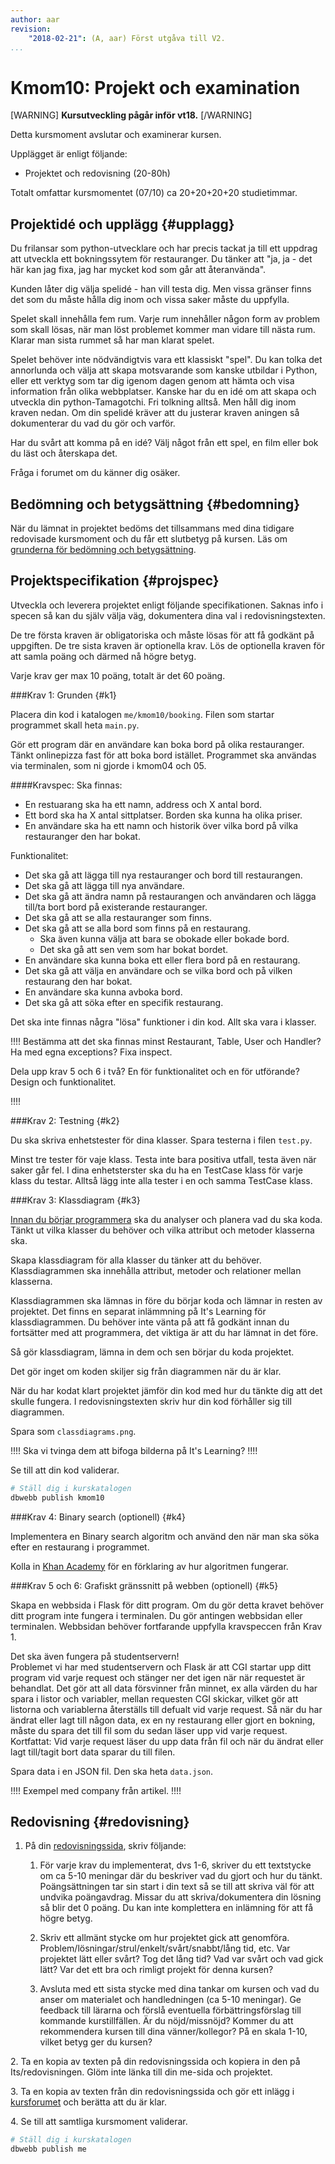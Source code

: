 ```yaml
---
author: aar
revision:
    "2018-02-21": (A, aar) Först utgåva till V2.
...
```

Kmom10: Projekt och examination
==================================


[WARNING]
**Kursutveckling pågår inför vt18.**
[/WARNING]

Detta kursmoment avslutar och examinerar kursen.

Upplägget är enligt följande:

* Projektet och redovisning (20-80h)

Totalt omfattar kursmomentet (07/10) ca 20+20+20+20 studietimmar.



Projektidé och upplägg {#upplagg}
--------------------------------------------------------------------

Du frilansar som python-utvecklare och har precis tackat ja till ett uppdrag att utveckla ett bokningssytem för restauranger. Du tänker att "ja, ja - det här kan jag fixa, jag har mycket kod som går att återanvända".

Kunden låter dig välja spelidé - han vill testa dig. Men vissa gränser finns det som du måste hålla dig inom och vissa saker måste du uppfylla.

Spelet skall innehålla fem rum. Varje rum innehåller någon form av problem som skall lösas, när man löst problemet kommer man vidare till nästa rum. Klarar man sista rummet så har man klarat spelet.

Spelet behöver inte nödvändigtvis vara ett klassiskt "spel". Du kan tolka det annorlunda och välja att skapa motsvarande som kanske utbildar i Python, eller ett verktyg som tar dig igenom dagen genom att hämta och visa information från olika webbplatser. Kanske har du en idé om att skapa och utveckla din python-Tamagotchi. Fri tolkning alltså. Men håll dig inom kraven nedan. Om din spelidé kräver att du justerar kraven aningen så dokumenterar du vad du gör och varför.

Har du svårt att komma på en idé? Välj något från ett spel, en film eller bok du läst och återskapa det.

Fråga i forumet om du känner dig osäker.



Bedömning och betygsättning {#bedomning}
--------------------------------------------------------------------

När du lämnat in projektet bedöms det tillsammans med dina tidigare redovisade kursmoment och du får ett slutbetyg på kursen. Läs om [grunderna för bedömning och betygsättning](kurser/bedomning-och-betygsattning).



Projektspecifikation {#projspec}
--------------------------------------------------------------------

Utveckla och leverera projektet enligt följande specifikationen. Saknas info i specen så kan du själv välja väg, dokumentera dina val i redovisningstexten.

De tre första kraven är obligatoriska och måste lösas för att få godkänt på uppgiften. De tre sista kraven är optionella krav. Lös de optionella kraven för att samla poäng och därmed nå högre betyg.

Varje krav ger max 10 poäng, totalt är det 60 poäng.



###Krav 1: Grunden {#k1}

Placera din kod i katalogen `me/kmom10/booking`. Filen som startar programmet skall heta `main.py`.


Gör ett program där en användare kan boka bord på olika restauranger. Tänkt onlinepizza fast för att boka bord istället. Programmet ska användas via terminalen, som ni gjorde i kmom04 och 05.

####Kravspec:
Ska finnas:

* En restuarang ska ha ett namn, address och X antal bord.
* Ett bord ska ha X antal sittplatser. Borden ska kunna ha olika priser.
* En användare ska ha ett namn och historik över vilka bord på vilka restauranger den har bokat.

Funktionalitet:
* Det ska gå att lägga till nya restauranger och bord till restaurangen.
* Det ska gå att lägga till nya användare.
* Det ska gå att ändra namn på restaurangen och användaren och lägga till/ta bort bord på existerande restauranger.
* Det ska gå att se alla restauranger som finns.
* Det ska gå att se alla bord som finns på en restaurang.
    * Ska även kunna välja att bara se obokade eller bokade bord.
    * Det ska gå att sen vem som har bokat bordet.
* En användare ska kunna boka ett eller flera bord på en restaurang.
* Det ska gå att välja en användare och se vilka bord och på vilken restaurang den har bokat.
* En användare ska kunna avboka bord.
* Det ska gå att söka efter en specifik restaurang.


Det ska inte finnas några "lösa" funktioner i din kod. Allt ska vara i klasser.

!!!!
Bestämma att det ska finnas minst Restaurant, Table, User och Handler?
Ha med egna exceptions?
Fixa inspect.

Dela upp krav 5 och 6 i två? En för funktionalitet och en för utförande? Design och funktionalitet.

!!!!


###Krav 2: Testning {#k2}

Du ska skriva enhetstester för dina klasser. Spara testerna i filen `test.py`.

Minst tre tester för vaje klass. Testa inte bara positiva utfall, testa även när saker går fel.
I dina enhetsterster ska du ha en TestCase klass för varje klass du testar. Alltså lägg inte alla tester i en och samma TestCase klass.


###Krav 3: Klassdiagram {#k3}

<u>Innan du börjar programmera</u> ska du analyser och planera vad du ska koda. Tänkt ut vilka klasser du behöver och vilka attribut och metoder klasserna ska.

Skapa klassdiagram för alla klasser du tänker att du behöver. Klassdiagrammen ska innehålla attribut, metoder och relationer mellan klasserna.

Klassdiagrammen ska lämnas in före du börjar koda och lämnar in resten av projektet. Det finns en separat inlämmning på It's Learning för klassdiagrammen. Du behöver inte vänta på att få godkänt innan du fortsätter med att programmera, det viktiga är att du har lämnat in det före.

Så gör klassdiagram, lämna in dem och sen börjar du koda projektet.

Det gör inget om koden skiljer sig från diagrammen när du är klar.

När du har kodat klart projektet jämför din kod med hur du tänkte dig att det skulle fungera. I redovisningstexten skriv hur din kod förhåller sig till diagrammen.


Spara som `classdiagrams.png`.

!!!!
Ska vi tvinga dem att bifoga bilderna på It's Learning?
!!!!


Se till att din kod validerar.

```bash
# Ställ dig i kurskatalogen
dbwebb publish kmom10
```



###Krav 4: Binary search (optionell) {#k4}

Implementera en Binary search algoritm och använd den när man ska söka efter en restaurang i programmet.

Kolla in [Khan Academy](https://www.khanacademy.org/computing/computer-science/algorithms/binary-search/a/binary-search) för en förklaring av hur algoritmen fungerar.


###Krav 5 och 6: Grafiskt gränssnitt på webben (optionell) {#k5}

Skapa en webbsida i Flask för ditt program. Om du gör detta kravet behöver ditt program inte fungera i terminalen. Du gör antingen webbsidan eller terminalen. Webbsidan behöver fortfarande uppfylla kravspeccen från Krav 1.

Det ska även fungera på studentservern!  
Problemet vi har med studentservern och Flask är att CGI startar upp ditt program vid varje request och stänger ner det igen när när requestet är behandlat. Det gör att all data försvinner från minnet, ex alla värden du har spara i listor och variabler, mellan requesten CGI skickar, vilket gör att listorna och variablerna återställs till defualt vid varje request. Så när du har ändrat eller lagt till någon data, ex en ny restaurang eller gjort en bokning, måste du spara det till fil som du sedan läser upp vid varje request. Kortfattat: Vid varje request läser du upp data från fil och när du ändrat eller lagt till/tagit bort data sparar du till filen.

Spara data i en JSON fil. Den ska heta `data.json`.

!!!!
Exempel med company från artikel.
!!!!


Redovisning {#redovisning}
--------------------------------------------------------------------

1. På din [redovisningssida](oopython-v2/redovisa), skriv följande:

    1. För varje krav du implementerat, dvs 1-6, skriver du ett textstycke om ca 5-10 meningar där du beskriver vad du gjort och hur du tänkt. Poängsättningen tar sin start i din text så se till att skriva väl för att undvika poängavdrag. Missar du att skriva/dokumentera din lösning så blir det 0 poäng. Du kan inte komplettera en inlämning för att få högre betyg.

    2. Skriv ett allmänt stycke om hur projektet gick att genomföra. Problem/lösningar/strul/enkelt/svårt/snabbt/lång tid, etc. Var projektet lätt eller svårt? Tog det lång tid? Vad var svårt och vad gick lätt? Var det ett bra och rimligt projekt för denna kursen?

    3. Avsluta med ett sista stycke med dina tankar om kursen och vad du anser om materialet och handledningen (ca 5-10 meningar). Ge feedback till lärarna och förslå eventuella förbättringsförslag till kommande kurstillfällen. Är du nöjd/missnöjd? Kommer du att rekommendera kursen till dina vänner/kollegor? På en skala 1-10, vilket betyg ger du kursen?

2\. Ta en kopia av texten på din redovisningssida och kopiera in den på Its/redovisningen. Glöm inte länka till din me-sida och projektet.

3\. Ta en kopia av texten från din redovisningssida och gör ett inlägg i [kursforumet](forum/utbildning/oopython) och berätta att du är klar.

4\. Se till att samtliga kursmoment validerar.

```bash
# Ställ dig i kurskatalogen
dbwebb publish me
```
